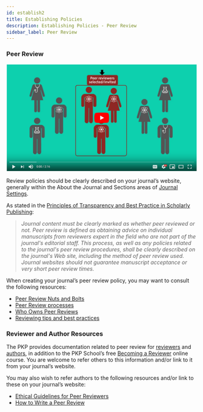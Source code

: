 ```yaml
---
id: establish2
title: Establishing Policies
description: Establishing Policies - Peer Review
sidebar_label: Peer Review
---
```


### Peer Review
[![Peer Review Process](assets/peerreview.png)](https://youtu.be/DWzKI4WhSPQ)

Review policies should be clearly described on your journal’s website, generally within the About the Journal and Sections areas of [Journal Settings](https://docs.pkp.sfu.ca/learning-ojs/en/journal-setup#masthead).

As stated in the [Principles of Transparency and Best Practice in Scholarly Publishing](https://doaj.org/bestpractice):

> *Journal content must be clearly marked as whether peer reviewed or not. Peer review is defined as
> obtaining advice on individual manuscripts from reviewers expert in the field who are not part of
> the journal's editorial staff. This process, as well as any policies related to the journal's peer
> review procedures, shall be clearly described on the journal's Web site, including the method of
> peer review used. Journal websites should not guarantee manuscript acceptance or very short peer
> review times.*

When creating your journal’s peer review policy, you may want to consult the following resources:

 - [Peer Review Nuts and Bolts](https://senseaboutscience.org/activities/peer-review-the-nuts-and-bolts/)
 - [Peer Review processes](https://publicationethics.org/peerreview)
 - [Who Owns Peer Reviews](https://publicationethics.org/files/u7140/Who_Owns_Peer_Reviews_Discussion_Document_Web.pdf)
 - [Reviewing tips and best practices](https://authorservices.wiley.com/editors/peer-review/reviewing-tips-and-best-practice.html)

### Reviewer and Author Resources
The PKP provides documentation related to peer review for [reviewers](https://docs.pkp.sfu.ca/learning-ojs/en/reviewing) and [authors](https://docs.pkp.sfu.ca/learning-ojs/en/authoring#responding-to-a-review), in addition to the PKP School’s free [Becoming a Reviewer](https://pkpschool.sfu.ca/courses/becoming-a-reviewer/) online course. You are welcome to refer others to this information and/or link to it from your journal’s website.

You may also wish to refer authors to the following resources and/or link to these on your journal’s website:

 - [Ethical Guidelines for Peer Reviewers](https://publicationethics.org/files/Ethical_Guidelines_For_Peer_Reviewers_2.pdf)
 - [How to Write a Peer Review](https://publons.com/blog/how-to-write-a-peer-review-12-things-you-need-to-know/)
